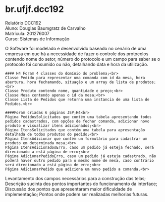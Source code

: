 # br.ufjf.dcc192

Relatório DCC192<br>
Aluno: Douglas Baumgratz de Carvalho<br>
Matrícula: 201276007<br>
Curso: Sistemas de Informação<br>

<p> 
	O Software foi modelado e desenvolvido baseado no cenário de uma empresa em que há a necessidade de fazer o controle dos protocolos contendo nome do setor, número do protocolo e um campo para saber se o protocolo foi consumido ou não, detalhando data e hora da utilização.
</p>


	#### H4 Foram 4 classes do domínio do problema;<br>
	Classe Pedido para representar uma comanda com id da mesa, hora abertura, hora fechamando, situação e um array de lista de produtos;<br>
	Classe Produto contendo nome, quantidade e preço;<br>
	Classe Mesa contendo apenas o id da mesa;<br>
	Classe Lista de Pedidos que retorna uma instancia de uma lista de Pedidos.<br>

	####Foram criadas 6 páginas JSP;H4<br>
	Página PedidosSolicitados que contém uma tabela apresentando todos pedidos cadastrados, com opções de fechar comanda, adicionar novo produto e visualizar itens adicionados;<br>
	Página ItensSolicitados que contém uma tabela para apresentação detalhada de todos produtos do pedido;<br>
	Página ItensAdicionar que contém um formulário para cadastrar um produto em determinada mesa;<br>
	Página ItensAdicionadosErro, caso um pedido já esteja fechado, será direcionado a está página de erro;<br>
	Página AdicionarPedidoErro, caso um pedido já esteja cadastrado, não poderá haver outro pedido para o mesmo nome de mesa, caso contrário será direcionado a está página de erro;<br>
	Página AdicionarPedido que adiciona um novo pedido a comanda.<br>



Levantamento dos campos necessários para a construção das telas;
Descrição sucinta dos pontos importantes do funcionamento da interface;
Discussão dos pontos que apresentaram maior dificuldade de implementação;
Pontos onde podem ser realizadas melhorias futuras.
